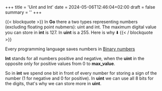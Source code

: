 +++
title = 'Uint and Int'
date = 2024-05-06T12:46:04+02:00
draft = false
summary = ''
+++

{{< blockquote >}}
In **Go** there a two types representing numbers (excluding floating point nubmers): uint and int. The maximum digital value you can store in **int** is 127.  In **uint**  is a 255.  Here is why ⬇️
{{< / blockquote >}}

Every programming language saves numbers in [Binary numbers](/posts/binary-numbers)

**Int** stands for all numbers positive and negative, when the **uint** in the opposite only for positive values from 0 to **max_value**.

So in **int** we spend one bit in front of every number for storing a sign of the number (1 for negative and 0 for positive). In **uint** we can use all 8 bits for the digits, that's why we can store more in **uint**.
